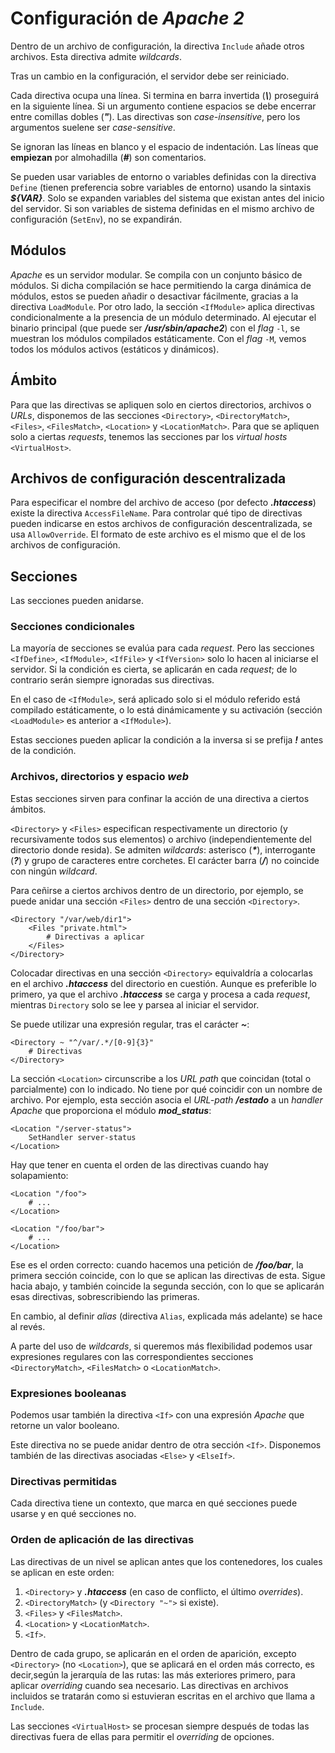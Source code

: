 # Configuración de *Apache 2*

Dentro de un archivo de configuración, la directiva `Include` añade otros archivos. Esta directiva admite *wildcards*.

Tras un cambio en la configuración, el servidor debe ser reiniciado.

Cada directiva ocupa una línea. Si termina en barra invertida (***\\***) proseguirá en la siguiente línea. Si un argumento contiene espacios se debe encerrar entre comillas dobles (***\"***). Las directivas son *case-insensitive*, pero los argumentos suelene ser *case-sensitive*.

Se ignoran las líneas en blanco y el espacio de indentación. Las líneas que **empiezan** por almohadilla (***\#***) son comentarios.

Se pueden usar variables de entorno o variables definidas con la directiva `Define` (tienen preferencia sobre variables de entorno) usando la sintaxis ***\${VAR}***. Solo se expanden variables del sistema que existan antes del inicio del servidor. Si son variables de sistema definidas en el mismo archivo de configuración (`SetEnv`), no se expandirán.

## Módulos

*Apache* es un servidor modular. Se compila con un conjunto básico de módulos. Si dicha compilación se hace permitiendo la carga dinámica de módulos, estos se pueden añadir o desactivar fácilmente, gracias a la directiva `LoadModule`. Por otro lado, la sección `<IfModule>` aplica directivas condicionalmente a la presencia de un módulo determinado. Al ejecutar el binario principal (que puede ser ***/usr/sbin/apache2***) con el *flag* `-l`, se muestran los módulos compilados estáticamente. Con el *flag* `-M`, vemos todos los módulos activos (estáticos y dinámicos).

## Ámbito

Para que las directivas se apliquen solo en ciertos directorios, archivos o *URLs*, disponemos de las secciones `<Directory>`, `<DirectoryMatch>`, `<Files>`, `<FilesMatch>`, `<Location>` y `<LocationMatch>`. Para que se apliquen solo a ciertas *requests*, tenemos las secciones par los *virtual hosts* `<VirtualHost>`.

## Archivos de configuración descentralizada

Para especificar el nombre del archivo de acceso (por defecto ***.htaccess***) existe la directiva `AccessFileName`. Para controlar qué tipo de directivas pueden indicarse en estos archivos de configuración descentralizada, se usa `AllowOverride`. El formato de este archivo es el mismo que el de los archivos de configuración.

## Secciones

Las secciones pueden anidarse.

### Secciones condicionales

La mayoría de secciones se evalúa para cada *request*. Pero las secciones `<IfDefine>`, `<IfModule>`, `<IfFile>` y `<IfVersion>` solo lo hacen al iniciarse el servidor. Si la condición es cierta, se aplicarán en cada *request*; de lo contrario serán siempre ignoradas sus directivas.

En el caso de `<IfModule>`, será aplicado solo si el módulo referido está compilado estáticamente, o lo está dinámicamente y su activación (sección `<LoadModule>` es anterior a `<IfModule>`).

Estas secciones pueden aplicar la condición a la inversa si se prefija ***!*** antes de la condición.

### Archivos, directorios y espacio *web*

Estas secciones sirven para confinar la acción de una directiva a ciertos ámbitos.

`<Directory>` y `<Files>` especifican respectivamente un directorio (y recursivamente todos sus elementos) o archivo (independientemente del directorio donde resida). Se admiten *wildcards*: asterisco (***\****), interrogante (***?***) y grupo de caracteres entre corchetes. El carácter barra (***/***) no coincide con ningún *wildcard*.

Para ceñirse a ciertos archivos dentro de un directorio, por ejemplo, se puede anidar una sección `<Files>` dentro de una sección `<Directory>`.

```
<Directory "/var/web/dir1">
    <Files "private.html">
        # Directivas a aplicar
    </Files>
</Directory>
```

Colocadar directivas en una sección `<Directory>` equivaldría a colocarlas en el archivo ***.htaccess*** del directorio en cuestión. Aunque es preferible lo primero, ya que el archivo ***.htaccess*** se carga y procesa a cada *request*, mientras `Directory` solo se lee y parsea al iniciar el servidor.

Se puede utilizar una expresión regular, tras el carácter ***~***:

```
<Directory ~ "^/var/.*/[0-9]{3}"
    # Directivas
</Directory>
```

La sección `<Location>` circunscribe a los *URL path* que coincidan (total o parcialmente) con lo indicado. No tiene por qué coincidir con un nombre de archivo. Por ejemplo, esta sección asocia el *URL-path* ***/estado*** a un *handler Apache* que proporciona el módulo ***mod_status***:

```
<Location "/server-status">
    SetHandler server-status
</Location>
```

Hay que tener en cuenta el orden de las directivas cuando hay solapamiento:

```
<Location "/foo">
    # ...
</Location>

<Location "/foo/bar">
    # ...
</Location>
```

Ese es el orden correcto: cuando hacemos una petición de ***/foo/bar***, la primera sección coincide, con lo que se aplican las directivas de esta. Sigue hacia abajo, y también coincide la segunda sección, con lo que se aplicarán esas directivas, sobrescribiendo las primeras.

En cambio, al definir *alias* (directiva `Alias`, explicada más adelante) se hace al revés.

A parte del uso de *wildcards*, si queremos más flexibilidad podemos usar expresiones regulares con las correspondientes secciones `<DirectoryMatch>`, `<FilesMatch>` o `<LocationMatch>`.

### Expresiones booleanas

Podemos usar también la directiva `<If>` con una expresión *Apache* que retorne un valor booleano.

Este directiva no se puede anidar dentro de otra sección `<If>`. Disponemos también de las directivas asociadas `<Else>` y `<ElseIf>`.

### Directivas permitidas

Cada directiva tiene un contexto, que marca en qué secciones puede usarse y en qué secciones no.

### Orden de aplicación de las directivas

Las directivas de un nivel se aplican antes que los contenedores, los cuales se aplican en este orden:

1. `<Directory>` y ***.htaccess*** (en caso de conflicto, el último *overrides*).
2. `<DirectoryMatch>` (y `<Directory "~">` si existe).
3. `<Files>` y `<FilesMatch>`.
4. `<Location>` y `<LocationMatch>`.
5. `<If>`.

Dentro de cada grupo, se aplicarán en el orden de aparición, excepto `<Directory>` (no `<Location>`), que se aplicará en el orden más correcto, es decir,según la jerarquía de las rutas: las más exteriores primero, para aplicar *overriding* cuando sea necesario. Las directivas en archivos incluidos se tratarán como si estuvieran escritas en el archivo que llama a `Include`.

Las secciones `<VirtualHost>` se procesan siempre después de todas las directivas fuera de ellas para permitir el *overriding* de opciones.
